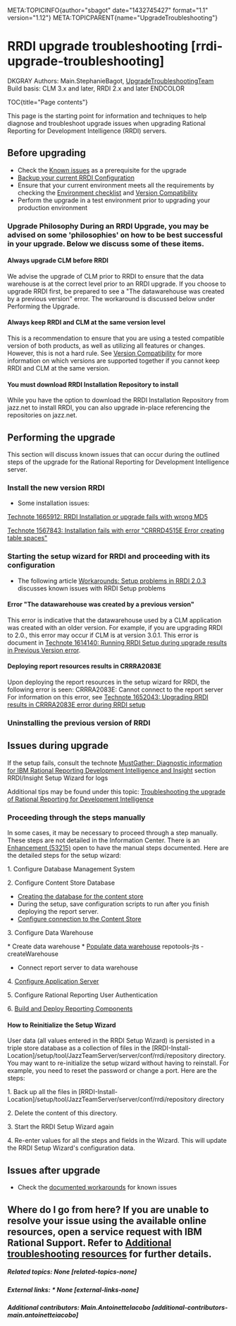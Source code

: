 META:TOPICINFO{author="sbagot" date="1432745427" format="1.1"
version="1.12"} META:TOPICPARENT{name="UpgradeTroubleshooting"}

# RRDI upgrade troubleshooting [rrdi-upgrade-troubleshooting]

DKGRAY Authors: Main.StephanieBagot,
[UpgradeTroubleshootingTeam](UpgradeTroubleshootingTeam) Build basis:
CLM 3.x and later, RRDI 2.x and later ENDCOLOR

TOC{title="Page contents"}

This page is the starting point for information and techniques to help
diagnose and troubleshoot upgrade issues when upgrading Rational
Reporting for Development Intelligence (RRDI) servers.

## Before upgrading

-   Check the [Known
    issues](https://jazz.net/wiki/bin/view/Deployment/RRDIKnownIssues)
    as a prerequisite for the upgrade
-   [Backup your current RRDI
    Configuration](https://jazz.net/help-dev/clm/index.jsp?re=1&topic=/com.ibm.rational.rrdi.admin.doc/topics/t_postupgrade_backup.html&scope=null)
-   Ensure that your current environment meets all the requirements by
    checking the [Environment checklist](EnvironmentCheckList) and
    [Version
    Compatibility](https://jazz.net/wiki/bin/view/Deployment/VersionCompatibilityCLMRRDIAndInsight)
-   Perform the upgrade in a test environment prior to upgrading your
    production environment

### Upgrade Philosophy During an RRDI Upgrade, you may be advised on some 'philosophies' on how to be best successful in your upgrade. Below we discuss some of these items.

#### Always upgrade CLM before RRDI

We advise the upgrade of CLM prior to RRDI to ensure that the data
warehouse is at the correct level prior to an RRDI upgrade. If you
choose to upgrade RRDI first, be prepared to see a "The datawarehouse
was created by a previous version" error. The workaround is discussed
below under Performing the Upgrade.

#### Always keep RRDI and CLM at the same version level

This is a recommendation to ensure that you are using a tested
compatible version of both products, as well as utilizing all features
or changes. However, this is not a hard rule. See [Version
Compatibility](https://jazz.net/wiki/bin/view/Deployment/VersionCompatibilityCLMRRDIAndInsight)
for more information on which versions are supported together if you
cannot keep RRDI and CLM at the same version.

#### You must download RRDI Installation Repository to install

While you have the option to download the RRDI Installation Repository
from jazz.net to install RRDI, you can also upgrade in-place referencing
the repositories on jazz.net.

## Performing the upgrade

This section will discuss known issues that can occur during the
outlined steps of the upgrade for the Rational Reporting for Development
Intelligence server.

### Install the new version RRDI

-   Some installation issues:

[Technote 1665912: RRDI Installation or upgrade fails with wrong
MD5](http://www-01.ibm.com/support/docview.wss?uid=swg21665912)

[Technote 1567843: Installation fails with error "CRRRD4515E Error
creating table
spaces"](http://www-01.ibm.com/support/docview.wss?uid=swg21567843)

### Starting the setup wizard for RRDI and proceeding with its configuration

-   The following article [Workarounds: Setup problems in RRDI
    2.0.3](https://jazz.net/library/article/1294) discusses known issues
    with RRDI Setup problems

#### Error "The datawarehouse was created by a previous version"

This error is indicative that the datawarehouse used by a CLM
application was created with an older version. For example, if you are
upgrading RRDI to 2.0., this error may occur if CLM is at version 3.0.1.
This error is document in [Technote 1614140: Running RRDI Setup during
upgrade results in Previous Version
error](http://www-01.ibm.com/support/docview.wss?uid=swg21614140).

#### Deploying report resources results in CRRRA2083E

Upon deploying the report resources in the setup wizard for RRDI, the
following error is seen: CRRRA2083E: Cannot connect to the report server
For information on this error, see [Technote 1652043: Upgrading RRDI
results in CRRRA2083E error during RRDI
setup](http://www-01.ibm.com/support/docview.wss?uid=swg21652043)

### Uninstalling the previous version of RRDI

## Issues during upgrade

If the setup fails, consult the technote [MustGather: Diagnostic
information for IBM Rational Reporting Development Intelligence and
Insight](http://www-01.ibm.com/support/docview.wss?uid=swg21645071)
section RRDI/Insight Setup Wizard for logs

Additional tips may be found under this topic: [Troubleshooting the
upgrade of Rational Reporting for Development
Intelligence](https://jazz.net/help-dev/clm/index.jsp?re=1&topic=/com.ibm.rational.rrdi.admin.doc/topics/r_upgrade.html&scope=null)

### Proceeding through the steps manually

In some cases, it may be necessary to proceed through a step manually.
These steps are not detailed in the Information Center. There is an
[Enhancement
(53215)](http://www.ibm.com/developerworks/rfe/execute?use_case=viewRfe&CR_ID=53215)
open to have the manual steps documented. Here are the detailed steps
for the setup wizard:

1\. Configure Database Management System

2\. Configure Content Store Database

-   [Creating the database for the content
    store](https://jazz.net/help-dev/clm/topic/com.ibm.rational.rrdi.admin.doc/topics/t_configure_content_store_combine.html)
-   During the setup, save configuration scripts to run after you finish
    deploying the report server.
-   [Configure connection to the Content
    Store](http://pic.dhe.ibm.com/infocenter/clmhelp/v3r0m1/index.jsp?topic=2Fcom.ibm.rational.rcpr.help.doc2Ftopics2Ft_add_content_store_object.html)

3\. Configure Data Warehouse

\* Create data warehouse \* [Populate data
warehouse](http://pic.dhe.ibm.com/infocenter/clmhelp/v4r0m6/index.jsp?topic=2Fcom.ibm.jazz.install.doc2Ftopics2Fr_repotools_createwarehouse.html)
repotools-jts -createWarehouse

-   Connect report server to data warehouse

4\. [Configure Application
Server](http://pic.dhe.ibm.com/infocenter/clmhelp/v3r0m1/index.jsp?topic=2Fcom.ibm.rational.rcpr.help.doc2Ftopics2Ft_postreq_reportalserver_db2isdw_repservISwas.html)

5\. Configure Rational Reporting User Authentication

6\. [Build and Deploy Reporting
Components](http://pic.dhe.ibm.com/infocenter/clmhelp/v3r0m1/index.jsp?topic=2Fcom.ibm.rational.rcpr.help.doc2Ftopics2Ft_postreq_reportalserver_db2isdw_repservISwas.html)

#### How to Reinitialize the Setup Wizard

User data (all values entered in the RRDI Setup Wizard) is persisted in
a triple store database as a collection of files in the
\[RRDI-Install-Location\]/setup/tool/JazzTeamServer/server/conf/rrdi/repository
directory. You may want to re-initialize the setup wizard without having
to reinstall. For example, you need to reset the password or change a
port. Here are the steps:

1\. Back up all the files in
\[RRDI-Install-Location\]/setup/tool/JazzTeamServer/server/conf/rrdi/repository
directory

2\. Delete the content of this directory.

3\. Start the RRDI Setup Wizard again

4\. Re-enter values for all the steps and fields in the Wizard. This
will update the RRDI Setup Wizard's configuration data.

## Issues after upgrade

-   Check the [documented
    workarounds](https://jazz.net/library/#q=&tag=workaround2C2.0&project=rrdi&sort=pubDate)
    for known issues

## Where do I go from here? If you are unable to resolve your issue using the available online resources, open a service request with IBM Rational Support. Refer to [Additional troubleshooting resources](DataCollectionandSupportResources) for further details.

##### Related topics: None [related-topics-none]

##### External links: \* None [external-links-none]

##### Additional contributors: Main.AntoinetteIacobo [additional-contributors-main.antoinetteiacobo]
